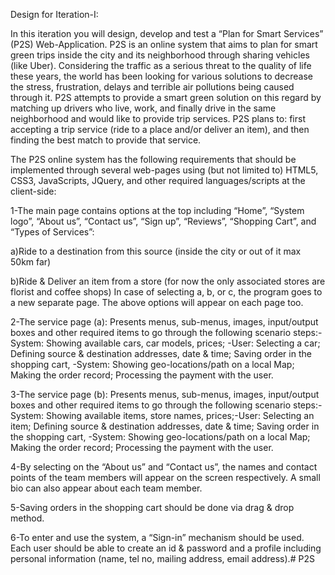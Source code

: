 Design for Iteration-I:

In this iteration you will design, develop and test a “Plan for Smart Services” (P2S) Web-Application. P2S is an online system that aims to plan for smart green trips inside the city and its neighborhood through sharing vehicles (like Uber). Considering the traffic as a serious threat to the quality of life these years, the world has been looking for various solutions to decrease the stress, frustration, delays and terrible air pollutions being caused through it. P2S attempts to provide a smart green solution on this regard by matching up drivers who live, work, and finally drive in the same neighborhood and would like to provide trip services. P2S plans to: first accepting a trip service (ride to a place and/or deliver an item), and then finding the best match to provide that service. 

The P2S online system has the following requirements that should be implemented through several web-pages using (but not limited to) HTML5, CSS3, JavaScripts, JQuery, and other required languages/scripts at the client-side:

1-The main page contains options at the top including “Home”, “System logo”, “About us”, “Contact us”, “Sign up”, “Reviews”, “Shopping Cart”, and “Types of Services”: 

a)Ride to a destination from this source (inside the city or out of it max 50km far)

b)Ride & Deliver an item from a store (for now the only associated stores are florist and  coffee shops) In case of selecting a, b, or c, the program goes to a new separate page. The above options will appear on each page too.

2-The service page (a): Presents menus, sub-menus, images, input/output boxes and other required items to go through the following scenario steps:-System: Showing available cars, car models, prices; -User: Selecting a car; Defining source & destination addresses, date & time; Saving order in the shopping cart, -System: Showing geo-locations/path on a local Map; Making the order record; Processing the payment with the user. 

3-The service page (b): Presents menus, sub-menus, images, input/output boxes and other required items to go through the following scenario steps:-System: Showing available items, store names, prices;-User: Selecting an item; Defining source & destination addresses, date & time; Saving order in the shopping cart, -System: Showing geo-locations/path on a local Map; Making the order record; Processing the payment with the user. 

4-By selecting on the “About us” and “Contact us”, the names and contact points of the team members will appear on the screen respectively. A small bio can also appear about each team member.

5-Saving orders in the shopping cart should be done via drag & drop method.

6-To enter and use the system, a “Sign-in” mechanism should be used. Each user should be able to create an id & password and a profile including personal information (name, tel no, mailing address, email address).# P2S
